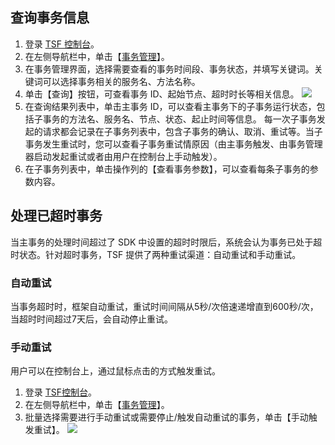 ## 查询事务信息
1. 登录 [TSF 控制台](https://console.cloud.tencent.com/tsf)。
2. 在左侧导航栏中，单击【[事务管理](https://console.cloud.tencent.com/tsf/transaction)】。
3. 在事务管理界面，选择需要查看的事务时间段、事务状态，并填写关键词。关键词可以选择事务相关的服务名、方法名称。
4. 单击【查询】按钮，可查看事务 ID、起始节点、超时时长等相关信息。
![](https://main.qcloudimg.com/raw/a75b0ae5aaa663fdb4821b72ced4d6a4.png)
5. 在查询结果列表中，单击主事务 ID，可以查看主事务下的子事务运行状态，包括子事务的方法名、服务名、节点、状态、起止时间等信息。
每一次子事务发起的请求都会记录在子事务列表中，包含子事务的确认、取消、重试等。当子事务发生重试时，您可以查看子事务重试情原因（由主事务触发、由事务管理器启动发起重试或者由用户在控制台上手动触发）。
6. 在子事务列表中，单击操作列的【查看事务参数】，可以查看每条子事务的参数内容。
 

## 处理已超时事务
当主事务的处理时间超过了 SDK 中设置的超时时限后，系统会认为事务已处于超时状态。针对超时事务，TSF 提供了两种重试渠道：自动重试和手动重试。
### 自动重试
当事务超时时，框架自动重试，重试时间间隔从5秒/次倍速递增直到600秒/次，当超时时间超过7天后，会自动停止重试。
### 手动重试
用户可以在控制台上，通过鼠标点击的方式触发重试。
1. 登录 [TSF控制台](https://console.cloud.tencent.com/tsf)。
2. 在左侧导航栏中，单击【[事务管理](https://console.cloud.tencent.com/tsf/transaction)】。
3. 批量选择需要进行手动重试或需要停止/触发自动重试的事务，单击【手动触发重试】。
![](https://main.qcloudimg.com/raw/894cd5b662988f42388d919c45e42271.png)
